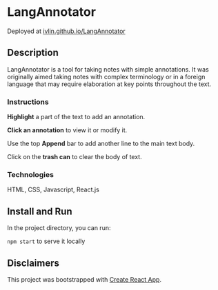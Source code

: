 # LangAnnotator 
Deployed at [ivlin.github.io/LangAnnotator](https://ivlin.github.io/LangAnnotator)

## Description 

LangAnnotator is a tool for taking notes with simple annotations. It was originally aimed taking notes with complex terminology or in a foreign language that may require elaboration at key points throughout the text.

### Instructions

**Highlight** a part of the text to add an annotation.

**Click an annotation** to view it or modify it.

Use the top **Append** bar to add another line to the main text body.

Click on the **trash can** to clear the body of text.

### Technologies

HTML, CSS, Javascript, React.js

## Install and Run

In the project directory, you can run:

`npm start` to serve it locally

## Disclaimers
This project was bootstrapped with [Create React App](https://github.com/facebook/create-react-app).

